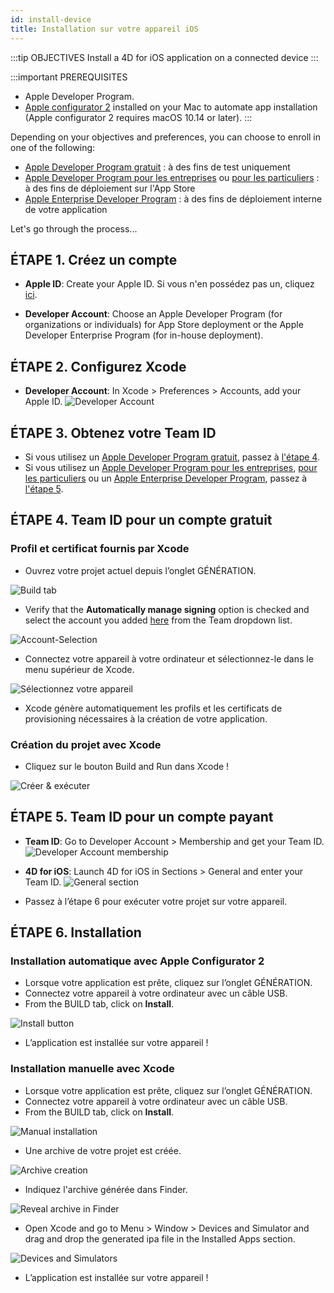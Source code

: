 ```yaml
---
id: install-device
title: Installation sur votre appareil iOS
---
```


:::tip OBJECTIVES Install a 4D for iOS application on a connected device :::

:::important PREREQUISITES
* Apple Developer Program.
* [Apple configurator 2](https://itunes.apple.com/us/app/apple-configurator-2/id1037126344) installed on your Mac to automate app installation (Apple configurator 2 requires macOS 10.14 or later). :::

Depending on your objectives and preferences, you can choose to enroll in one of the following:

* [Apple Developer Program gratuit](free-developer-account.html) : à des fins de test uniquement
* [Apple Developer Program pour les entreprises](register-apple-developer-program-organization.html) ou [pour les particuliers](register-apple-developer-program-individual.html) : à des fins de déploiement sur l'App Store
* [Apple Enterprise Developer Program](register-apple-developer-enterprise-program.html) : à des fins de déploiement interne de votre application

Let's go through the process...

## ÉTAPE 1. Créez un compte

* **Apple ID**: Create your Apple ID. Si vous n'en possédez pas un, cliquez [ici](https://appleid.apple.com/account#!&page=create).

* **Developer Account**: Choose an Apple Developer Program (for organizations or individuals) for App Store deployment or the Apple Developer Enterprise Program (for in-house deployment).

## ÉTAPE 2. Configurez Xcode

* **Developer Account**: In Xcode > Preferences > Accounts, add your Apple ID. ![Developer Account](assets/en/test-build/Developer-Account-4D-for-iOS.png)

## ÉTAPE 3. Obtenez votre Team ID

* Si vous utilisez un [Apple Developer Program gratuit](free-developer-account.html), passez à [l'étape 4](#step-4-team-id-for-free-account).
* Si vous utilisez un [Apple Developer Program pour les entreprises](register-apple-developer-program-organization.html), [pour les particuliers](register-apple-developer-program-individual.html) ou un [Apple Enterprise Developer Program](register-apple-developer-enterprise-program.html), passez à [l'étape 5](#step-5-team-id-for-paid-subscription-account).

## ÉTAPE 4. Team ID pour un compte gratuit

### Profil et certificat fournis par Xcode

* Ouvrez votre projet actuel depuis l’onglet GÉNÉRATION.

![Build tab](assets/en/test-build/Open-your-project-Xcode-4D-for-iOS.png)

* Verify that the **Automatically manage signing** option is checked and select the account you added [here](free-developer-account.html) from the Team dropdown list.

![Account-Selection](assets/en/test-build/account-Selection-Free-Account.png)

* Connectez votre appareil à votre ordinateur et sélectionnez-le dans le menu supérieur de Xcode.

![Sélectionnez votre appareil](assets/en/test-build/select-device-Free-Account.png)

* Xcode génère automatiquement les profils et les certificats de provisioning nécessaires à la création de votre application.

### Création du projet avec Xcode

* Cliquez sur le bouton Build and Run dans Xcode !

![Créer & exécuter](assets/en/test-build/Build-Run-Free-Account.png)

## ÉTAPE 5. Team ID pour un compte payant

* **Team ID**: Go to Developer Account > Membership and get your Team ID. ![Developer Account membership](assets/en/test-build/Team-ID-4D-for-iOS.png)

* **4D for iOS**: Launch 4D for iOS in Sections > General and enter your Team ID. ![General section](assets/en/test-build/Team-ID-General-Section-4D-for-iOS.png)

* Passez à l’étape 6 pour exécuter votre projet sur votre appareil.

## ÉTAPE 6. Installation

### Installation automatique avec Apple Configurator 2

* Lorsque votre application est prête, cliquez sur l’onglet GÉNÉRATION.
* Connectez votre appareil à votre ordinateur avec un câble USB.
* From the BUILD tab, click on **Install**.

![Install button](assets/en/test-build/Install-button-build-tab-4D-for-iOS.png)

* L’application est installée sur votre appareil !

### Installation manuelle avec Xcode

* Lorsque votre application est prête, cliquez sur l’onglet GÉNÉRATION.
* Connectez votre appareil à votre ordinateur avec un câble USB.
* From the BUILD tab, click on **Install**.

![Manual installation](assets/en/test-build/Manual-installation-4D-for-iOS.png)

* Une archive de votre projet est créée.

![Archive creation](assets/en/test-build/Archive-creation.png)

* Indiquez l'archive générée dans Finder.

![Reveal archive in Finder](assets/en/test-build/Reveal-archive-in-Finder.png)

* Open Xcode and go to Menu > Window > Devices and Simulator and drag and drop the generated ipa file in the Installed Apps section.

![Devices and Simulators](assets/en/test-build/Devices-and-Simulators-4D-for-iOS.png)

* L’application est installée sur votre appareil !





